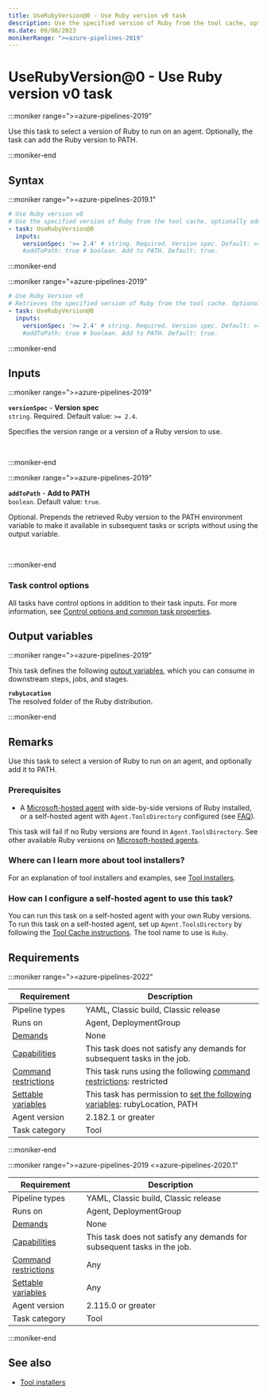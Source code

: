 ```yaml
---
title: UseRubyVersion@0 - Use Ruby version v0 task
description: Use the specified version of Ruby from the tool cache, optionally adding it to the PATH.
ms.date: 09/08/2023
monikerRange: ">=azure-pipelines-2019"
---
```


# UseRubyVersion@0 - Use Ruby version v0 task

<!-- :::description::: -->
:::moniker range=">=azure-pipelines-2019"

<!-- :::editable-content name="description"::: -->
Use this task to select a version of Ruby to run on an agent. Optionally, the task can add the Ruby version to PATH.
<!-- :::editable-content-end::: -->

:::moniker-end
<!-- :::description-end::: -->

<!-- :::syntax::: -->
## Syntax

:::moniker range=">=azure-pipelines-2019.1"

```yaml
# Use Ruby version v0
# Use the specified version of Ruby from the tool cache, optionally adding it to the PATH.
- task: UseRubyVersion@0
  inputs:
    versionSpec: '>= 2.4' # string. Required. Version spec. Default: >= 2.4.
    #addToPath: true # boolean. Add to PATH. Default: true.
```

:::moniker-end

:::moniker range="=azure-pipelines-2019"

```yaml
# Use Ruby Version v0
# Retrieves the specified version of Ruby from the tool cache. Optionally add it to PATH.
- task: UseRubyVersion@0
  inputs:
    versionSpec: '>= 2.4' # string. Required. Version spec. Default: >= 2.4.
    #addToPath: true # boolean. Add to PATH. Default: true.
```

:::moniker-end
<!-- :::syntax-end::: -->

<!-- :::inputs::: -->
## Inputs

<!-- :::item name="versionSpec"::: -->
:::moniker range=">=azure-pipelines-2019"

**`versionSpec`** - **Version spec**<br>
`string`. Required. Default value: `>= 2.4`.<br>
<!-- :::editable-content name="helpMarkDown"::: -->
Specifies the version range or a version of a Ruby version to use.
<!-- :::editable-content-end::: -->
<br>

:::moniker-end
<!-- :::item-end::: -->
<!-- :::item name="addToPath"::: -->
:::moniker range=">=azure-pipelines-2019"

**`addToPath`** - **Add to PATH**<br>
`boolean`. Default value: `true`.<br>
<!-- :::editable-content name="helpMarkDown"::: -->
Optional. Prepends the retrieved Ruby version to the PATH environment variable to make it available in subsequent tasks or scripts without using the output variable.
<!-- :::editable-content-end::: -->
<br>

:::moniker-end
<!-- :::item-end::: -->

### Task control options

All tasks have control options in addition to their task inputs. For more information, see [Control options and common task properties](/azure/devops/pipelines/yaml-schema/steps-task#common-task-properties).
<!-- :::inputs-end::: -->

<!-- :::outputVariables::: -->
## Output variables

:::moniker range=">=azure-pipelines-2019"

This task defines the following [output variables](/azure/devops/pipelines/process/variables#use-output-variables-from-tasks), which you can consume in downstream steps, jobs, and stages.

<!-- :::item name="rubyLocation"::: -->
**`rubyLocation`**<br><!-- :::editable-content name="Value"::: -->
The resolved folder of the Ruby distribution.
<!-- :::editable-content-end::: -->
<!-- :::item-end::: -->

:::moniker-end
<!-- :::outputVariables-end::: -->

<!-- :::remarks::: -->
<!-- :::editable-content name="remarks"::: -->
## Remarks

Use this task to select a version of Ruby to run on an agent, and optionally add it to PATH.

### Prerequisites

* A [Microsoft-hosted agent](/azure/devops/pipelines/agents/hosted#software) with side-by-side versions of Ruby installed, or a self-hosted agent with `Agent.ToolsDirectory` configured (see [FAQ](#how-can-i-configure-a-self-hosted-agent-to-use-this-task)).

This task will fail if no Ruby versions are found in `Agent.ToolsDirectory`. See other available Ruby versions on [Microsoft-hosted agents](/azure/devops/pipelines/agents/hosted#software).

### Where can I learn more about tool installers?

For an explanation of tool installers and examples, see [Tool installers](/azure/devops/pipelines/process/tasks#tool-installers).

### How can I configure a self-hosted agent to use this task?

You can run this task on a self-hosted agent with your own Ruby versions. To run this task on a self-hosted agent, set up `Agent.ToolsDirectory` by following the [Tool Cache instructions](https://github.com/Microsoft/vsts-task-tool-lib/blob/master/docs/overview.md#tool-cache). The tool name to use is `Ruby`.
<!-- :::editable-content-end::: -->
<!-- :::remarks-end::: -->

<!-- :::examples::: -->
<!-- :::editable-content name="examples"::: -->
<!-- :::editable-content-end::: -->
<!-- :::examples-end::: -->

<!-- :::properties::: -->
## Requirements

:::moniker range=">=azure-pipelines-2022"

| Requirement | Description |
|-------------|-------------|
| Pipeline types | YAML, Classic build, Classic release |
| Runs on | Agent, DeploymentGroup |
| [Demands](/azure/devops/pipelines/process/demands) | None |
| [Capabilities](/azure/devops/pipelines/agents/agents#capabilities) | This task does not satisfy any demands for subsequent tasks in the job. |
| [Command restrictions](/azure/devops/pipelines/security/templates#agent-logging-command-restrictions) | This task runs using the following [command restrictions](/azure/devops/pipelines/security/templates#agent-logging-command-restrictions): restricted |
| [Settable variables](/azure/devops/pipelines/security/templates#agent-logging-command-restrictions) | This task has permission to [set the following variables](/azure/devops/pipelines/security/templates#agent-logging-command-restrictions): rubyLocation, PATH |
| Agent version |  2.182.1 or greater |
| Task category | Tool |

:::moniker-end

:::moniker range=">=azure-pipelines-2019 <=azure-pipelines-2020.1"

| Requirement | Description |
|-------------|-------------|
| Pipeline types | YAML, Classic build, Classic release |
| Runs on | Agent, DeploymentGroup |
| [Demands](/azure/devops/pipelines/process/demands) | None |
| [Capabilities](/azure/devops/pipelines/agents/agents#capabilities) | This task does not satisfy any demands for subsequent tasks in the job. |
| [Command restrictions](/azure/devops/pipelines/security/templates#agent-logging-command-restrictions) | Any |
| [Settable variables](/azure/devops/pipelines/security/templates#agent-logging-command-restrictions) | Any |
| Agent version |  2.115.0 or greater |
| Task category | Tool |

:::moniker-end
<!-- :::properties-end::: -->

<!-- :::see-also::: -->
<!-- :::editable-content name="seeAlso"::: -->
## See also

* [Tool installers](/azure/devops/pipelines/process/tasks#tool-installers)
<!-- :::editable-content-end::: -->
<!-- :::see-also-end::: -->
